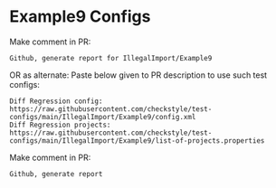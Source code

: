 # Example9 Configs
Make comment in PR:
```
Github, generate report for IllegalImport/Example9
```
OR as alternate:
Paste below given to PR description to use such test configs:
```
Diff Regression config: https://raw.githubusercontent.com/checkstyle/test-configs/main/IllegalImport/Example9/config.xml
Diff Regression projects: https://raw.githubusercontent.com/checkstyle/test-configs/main/IllegalImport/Example9/list-of-projects.properties
```
Make comment in PR:
```
Github, generate report
```
